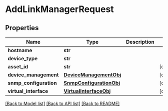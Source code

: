 # AddLinkManagerRequest

## Properties
Name | Type | Description | Notes
------------ | ------------- | ------------- | -------------
**hostname** | **str** |  | 
**device_type** | **str** |  | 
**asset_id** | **str** |  | [optional] 
**device_management** | [**DeviceManagementObj**](DeviceManagementObj.md) |  | [optional] 
**snmp_configuration** | [**SnmpConfigurationObj**](SnmpConfigurationObj.md) |  | [optional] 
**virtual_interface** | [**VirtualInterfaceObj**](VirtualInterfaceObj.md) |  | [optional] 

[[Back to Model list]](../README.md#documentation-for-models) [[Back to API list]](../README.md#documentation-for-api-endpoints) [[Back to README]](../README.md)



